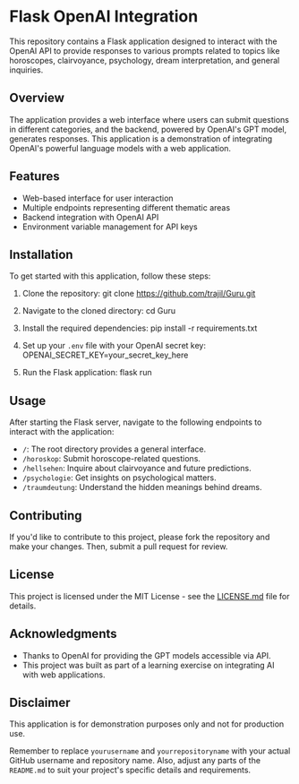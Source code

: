 # Flask OpenAI Integration

This repository contains a Flask application designed to interact with the OpenAI API to provide responses to various prompts related to topics like horoscopes, clairvoyance, psychology, dream interpretation, and general inquiries.

## Overview

The application provides a web interface where users can submit questions in different categories, and the backend, powered by OpenAI's GPT model, generates responses. This application is a demonstration of integrating OpenAI's powerful language models with a web application.

## Features

- Web-based interface for user interaction
- Multiple endpoints representing different thematic areas
- Backend integration with OpenAI API
- Environment variable management for API keys

## Installation

To get started with this application, follow these steps:

1. Clone the repository:
git clone https://github.com/trajil/Guru.git

2. Navigate to the cloned directory:
cd Guru

3. Install the required dependencies:
pip install -r requirements.txt

4. Set up your `.env` file with your OpenAI secret key:
OPENAI_SECRET_KEY=your_secret_key_here

5. Run the Flask application:
flask run


## Usage

After starting the Flask server, navigate to the following endpoints to interact with the application:

- `/`: The root directory provides a general interface.
- `/horoskop`: Submit horoscope-related questions.
- `/hellsehen`: Inquire about clairvoyance and future predictions.
- `/psychologie`: Get insights on psychological matters.
- `/traumdeutung`: Understand the hidden meanings behind dreams.

## Contributing

If you'd like to contribute to this project, please fork the repository and make your changes. Then, submit a pull request for review.

## License

This project is licensed under the MIT License - see the [LICENSE.md](LICENSE.md) file for details.

## Acknowledgments

- Thanks to OpenAI for providing the GPT models accessible via API.
- This project was built as part of a learning exercise on integrating AI with web applications.

## Disclaimer

This application is for demonstration purposes only and not for production use.

Remember to replace `yourusername` and `yourrepositoryname` with your actual GitHub username and repository name. Also, adjust any parts of the `README.md` to suit your project's specific details and requirements.

